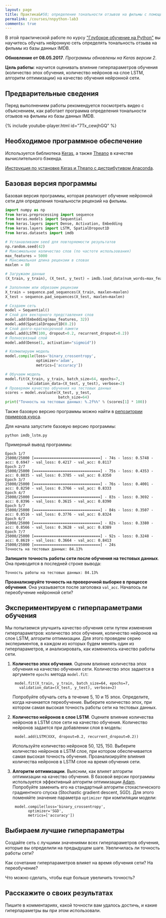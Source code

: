 ```yaml
---
layout: page
title: Практика&#58; определение тональности отзывов на фильмы с помощью Keras
permalink: /courses/nnpython-lab3
comments: true
---
```

В этой практической работе по курсу ["Глубокое обучение на Python"](/courses/nnpython) вы научитесь обучать нейронную сеть определять тональность отзыва на фильмы из базы данных IMDB. 

**Обновление от 08.05.2017**. *Программы обновлены на Keras версии 2*.

**Цель работы**: научится оценивать влияние гиперпараметров обучения (количество эпох обучения, количество нейронов на слое LSTM, алгоритм оптимизации) на качество обучения нейронной сети.

## Предварительные сведения

Перед выполнением работы рекомендуется посмотреть видео с объяснением, как работает программа определения тональности отзывов на фильмы из базы данных IMDB.

{% include youtube-player.html id="7Tx_cewjhGQ" %}

## Необходимое программное обеспечение

Используется библиотека [Keras](https://keras.io/), а также [Theano](http://deeplearning.net/software/theano/) в качестве вычислительного бэкенда.

[Инструкция по установке Keras и Theano с дистрибутивом Anaconda](/deep_learning/2016/12/25/Keras-Installation.html).

## Базовая версия программы

Базовая версия программы, которая реализует обучение нейронной сети для определения тональности рецензий на фильмы.

```python
import numpy as np
from keras.preprocessing import sequence
from keras.models import Sequential
from keras.layers import Dense, Activation, Embedding
from keras.layers import LSTM, SpatialDropout1D
from keras.datasets import imdb

# Устанавливаем seed для повторяемости результатов
np.random.seed(42)
# Максимальное количество слов (по частоте использования)
max_features = 5000
# Максимальная длина рецензии в словах
maxlen = 80

# Загружаем данные
(X_train, y_train), (X_test, y_test) = imdb.load_data(num_words=max_features)

# Заполняем или обрезаем рецензии
X_train = sequence.pad_sequences(X_train, maxlen=maxlen)
X_test = sequence.pad_sequences(X_test, maxlen=maxlen)

# Создаем сеть
model = Sequential()
# Слой для векторного представления слов
model.add(Embedding(max_features, 32))
model.add(SpatialDropout1D(0.2))
# Слой долго-краткосрочной памяти
model.add(LSTM(100, dropout=0.2, recurrent_dropout=0.2)) 
# Полносвязный слой
model.add(Dense(1, activation="sigmoid"))

# Копмилируем модель
model.compile(loss='binary_crossentropy',
              optimizer='adam',
              metrics=['accuracy'])

# Обучаем модель
model.fit(X_train, y_train, batch_size=64, epochs=7,
          validation_data=(X_test, y_test), verbose=2)
# Проверяем качество обучения на тестовых данных
scores = model.evaluate(X_test, y_test,
                        batch_size=64)
print("Точность на тестовых данных: %.2f%%" % (scores[1] * 100))
```

Также базовую версию программы можно найти в [репозитории примеров курса](https://github.com/sozykin/dlpython_course).

Для начала запустите базовую версию программы:

    python imdb_lstm.py

Примерный вывод программы:

```
Epoch 1/7
25000/25000 [==============================] - 74s - loss: 0.5748 - acc: 0.6947 - val_loss: 0.4217 - val_acc: 0.8117
Epoch 2/7
25000/25000 [==============================] - 75s - loss: 0.4353 - acc: 0.8035 - val_loss: 0.3785 - val_acc: 0.8350
Epoch 3/7
25000/25000 [==============================] - 76s - loss: 0.4001 - acc: 0.8250 - val_loss: 0.3766 - val_acc: 0.8333
Epoch 4/7
25000/25000 [==============================] - 83s - loss: 0.3692 - acc: 0.8396 - val_loss: 0.3615 - val_acc: 0.8390
Epoch 5/7
25000/25000 [==============================] - 84s - loss: 0.3507 - acc: 0.8516 - val_loss: 0.3776 - val_acc: 0.8324
Epoch 6/7
25000/25000 [==============================] - 82s - loss: 0.3380 - acc: 0.8566 - val_loss: 0.3628 - val_acc: 0.8389
Epoch 7/7
25000/25000 [==============================] - 92s - loss: 0.3248 - acc: 0.8619 - val_loss: 0.3664 - val_acc: 0.8413
25000/25000 [==============================] - 24s
Точность на тестовых данных: 84.13%
```

**Запишите точность работы сети после обучения на тестовых данных**. Она приводится в последней строке вывода:

    Точность работы на тестовых данных: 84.13%

**Проанализируйте точность на проверочной выборке в процессе обучения**. Она указывается после заголовка `val_acc`. Началось ли переобучение нейронной сети?

## Экспериментируем с гиперпараметрами обучения

Мы попытаемся улучшить качество обучения сети путем изменения гиперпараметров: количество эпох обучения, количество нейронов на слое LSTM, алгоритм оптимизации. Для этого проведем серию экспериментов, в каждом из которых будем менять один из гиперпараметров, и анализировать, как изменилось качество работы сети.

1. **Количество эпох обучения**. Оценим влияние количества эпох обучения на качество обучения сети. Количество эпох задается в аргументе `epochs` метода `model.fit`:

        model.fit(X_train, y_train, batch_size=64, epochs=7,
          validation_data=(X_test, y_test), verbose=2)
        
    Попробуйте обучать сеть в течение 5, 10 и 15 эпох. Определите, когда начинается переобучение. Выберите количество эпох, при котором самая высокая точность работы сети на тестовых данных.
    
2. **Количество нейронов в слое LSTM**. Оцените влияние количества нейронов в LSTM слое сети на качество обучения. Количество нейронов задается при добавлении слоя в модель:
        
        model.add(LSTM(XXX, dropout=0.2, recurrent_dropout=0.2))
        
    Используйте количество нейронов 50, 125, 150. Выберите количество нейронов в LSTM слое, при котором обеспечивается самая высокая точность обучения. Проанализируйте влияния количества нейронов в LSTM слое на время обучения сети.
    
3. **Алгоритм оптимизации**. Выясним, как влияет алгоритм оптимизации на качество обучения. В базовой версии программы используется эффективный алгоритм оптимизации [Adam](https://arxiv.org/pdf/1412.6980.pdf). Попробуйте заменить его на стандартный алгоритм стохастического градиентного спуска (Stochastic gradient descent, SGD). Для этого поменяйте значение параметра `optimizer` при компиляции модели:

        model.compile(loss='binary_crossentropy',
              optimizer='SGD',
              metrics=['accuracy'])
    
## Выбираем лучшие гиперпараметры

Создайте сеть с лучшими значениями всех гиперпараметров обучения, которые вы определили на предыдущем шаге. Увеличилась ли точность работы сети? 

Как сочетание гиперпараметров влияет на время обучения сети? На переобучение?

Что можно сделать, чтобы еще больше увеличить точность?

## Расскажите о своих результатах

Пишите в комментариях, какой точности вам удалось достичь, и какие гиперпараметры вы при этом использовали.
